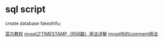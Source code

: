# sql script

create database fakezhifu;

[菜鸟教程](https://www.runoob.com/mysql/mysql-create-tables.html)
[mysql之TIMESTAMP（时间戳）用法详解](https://www.cnblogs.com/csl0910/p/4956815.html)
[mysql中的comment用法](https://www.cnblogs.com/zhaoshunjie/p/4572977.html)
